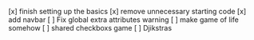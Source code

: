 [x] finish setting up the basics
[x] remove unnecessary starting code
[x] add navbar
[ ] Fix global extra attributes warning
[ ] make game of life somehow
[ ] shared checkboxs game
[ ] Djikstras
